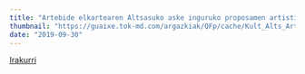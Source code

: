 ```yaml
---
title: "Artebide elkartearen Altsasuko aske inguruko proposamen artistikoa: letanias"
thumbnail: "https://guaixe.tok-md.com/argazkiak/QFp/cache/Kult_Alts_Arte_Azoka_erakusketa_jartzen_Arte_Bide_08_tokikom_700x700.jpg"
date: "2019-09-30"
---
```

[Irakurri](https://guaixe.eus/altsasu/1569825335210-altsasuko-auzia-artearen-bidez-aztertzen)
